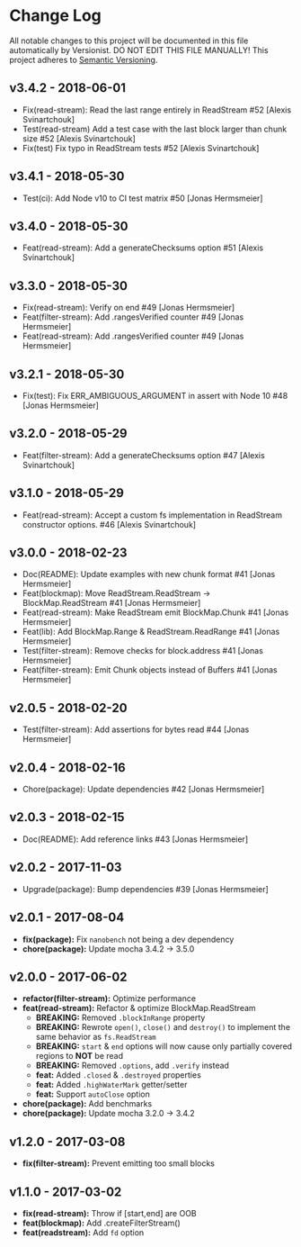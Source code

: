 # Change Log

All notable changes to this project will be documented in this file
automatically by Versionist. DO NOT EDIT THIS FILE MANUALLY!
This project adheres to [Semantic Versioning](http://semver.org/).

## v3.4.2 - 2018-06-01

* Fix(read-stream): Read the last range entirely in ReadStream #52 [Alexis Svinartchouk]
* Test(read-stream) Add a test case with the last block larger than chunk size #52 [Alexis Svinartchouk]
* Fix(test) Fix typo in ReadStream tests #52 [Alexis Svinartchouk]

## v3.4.1 - 2018-05-30

* Test(ci): Add Node v10 to CI test matrix #50 [Jonas Hermsmeier]

## v3.4.0 - 2018-05-30

* Feat(read-stream): Add a generateChecksums option #51 [Alexis Svinartchouk]

## v3.3.0 - 2018-05-30

* Fix(read-stream): Verify on end #49 [Jonas Hermsmeier]
* Feat(filter-stream): Add .rangesVerified counter #49 [Jonas Hermsmeier]
* Feat(read-stream): Add .rangesVerified counter #49 [Jonas Hermsmeier]

## v3.2.1 - 2018-05-30

* Fix(test): Fix ERR_AMBIGUOUS_ARGUMENT in assert with Node 10 #48 [Jonas Hermsmeier]

## v3.2.0 - 2018-05-29

* Feat(filter-stream): Add a generateChecksums option #47 [Alexis Svinartchouk]

## v3.1.0 - 2018-05-29

* Feat(read-stream): Accept a custom fs implementation in ReadStream constructor options. #46 [Alexis Svinartchouk]

## v3.0.0 - 2018-02-23

* Doc(README): Update examples with new chunk format #41 [Jonas Hermsmeier]
* Feat(blockmap): Move ReadStream.ReadStream -> BlockMap.ReadStream #41 [Jonas Hermsmeier]
* Feat(read-stream): Make ReadStream emit BlockMap.Chunk #41 [Jonas Hermsmeier]
* Feat(lib): Add BlockMap.Range & ReadStream.ReadRange #41 [Jonas Hermsmeier]
* Test(filter-stream): Remove checks for block.address #41 [Jonas Hermsmeier]
* Feat(filter-stream): Emit Chunk objects instead of Buffers #41 [Jonas Hermsmeier]

## v2.0.5 - 2018-02-20

* Test(filter-stream): Add assertions for bytes read #44 [Jonas Hermsmeier]

## v2.0.4 - 2018-02-16

* Chore(package): Update dependencies #42 [Jonas Hermsmeier]

## v2.0.3 - 2018-02-15

* Doc(README): Add reference links #43 [Jonas Hermsmeier]

## v2.0.2 - 2017-11-03

* Upgrade(package): Bump dependencies #39 [Jonas Hermsmeier]

## v2.0.1 - 2017-08-04

- **fix(package):** Fix `nanobench` not being a dev dependency
- **chore(package):** Update mocha 3.4.2 -> 3.5.0

## v2.0.0 - 2017-06-02

- **refactor(filter-stream):** Optimize performance
- **feat(read-stream):** Refactor & optimize BlockMap.ReadStream
  - **BREAKING:** Removed `.blockInRange` property
  - **BREAKING:** Rewrote `open()`, `close()` and `destroy()`
    to implement the same behavior as `fs.ReadStream`
  - **BREAKING:** `start` & `end` options will now cause only
    partially covered regions to **NOT** be read
  - **BREAKING:** Removed `.options`, add `.verify` instead
  - **feat:** Added `.closed` & `.destroyed` properties
  - **feat:** Added `.highWaterMark` getter/setter
  - **feat:** Support `autoClose` option
- **chore(package):** Add benchmarks
- **chore(package):** Update mocha 3.2.0 -> 3.4.2

## v1.2.0 - 2017-03-08

- **fix(filter-stream):** Prevent emitting too small blocks

## v1.1.0 - 2017-03-02

- **fix(read-stream):** Throw if [start,end] are OOB
- **feat(blockmap):** Add .createFilterStream()
- **feat(readstream):** Add `fd` option

